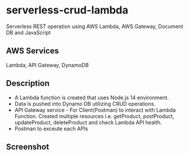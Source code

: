 # serverless-crud-lambda
Serverless REST operation using AWS Lambda, AWS Gateway, Document DB and JavaScript

## AWS Services
Lambda, API Gateway, DynamoDB

## Description

- A Lambda function is created that uses Node.js 14 environment. 
- Data is pushed into Dynamo DB utilizing CRUD operations. 
- API Gateway service - For Client(Postman) to interact with Lambda Function. Created multiple resources i.e. getProduct, postProduct, updateProduct, deleteProduct and check Lambda API health.
- Postman to exceute each APIs

## Screenshot
<img src='https://user-images.githubusercontent.com/15896579/81357943-aac8e780-90f2-11ea-9c96-c9b8ba8b7aba.png' alt=""/>
